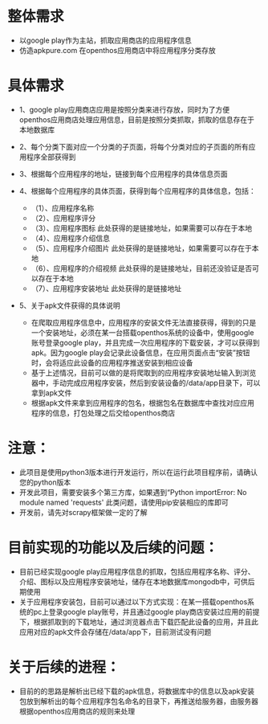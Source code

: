 
# 整体需求
- 以google play作为主站，抓取应用商店的应用程序信息
- 仿造apkpure.com 在openthos应用商店中将应用程序分类存放

# 具体需求
- 1、google play应用商店应用是按照分类来进行存放，同时为了方便openthos应用商店处理应用信息，目前是按照分类抓取，抓取的信息存在于本地数据库
- 2、每个分类下面对应一个分类的子页面，将每个分类对应的子页面的所有应用程序全部获得到
- 3、根据每个应用程序的地址，链接到每个应用程序的具体信息页面
- 4、根据每个应用程序的具体页面，获得到每个应用程序的具体信息，包括：
   - （1）、应用程序名称
   - （2）、应用程序评分
   - （3）、应用程序图标                         此处获得的是链接地址，如果需要可以存在于本地
   - （4）、应用程序介绍信息
   - （5）、应用程序介绍图片                     此处获得的是链接地址，如果需要可以存在于本地
   - （6）、应用程序的介绍视频                   此处获得的是链接地址，目前还没验证是否可以存在于本地
   - （7）、应用程序安装地址                     此处获得的是链接地址
   
- 5、关于apk文件获得的具体说明
   - 在爬取应用程序信息中，应用程序的安装文件无法直接获得，得到的只是一个安装地址，必须在某一台搭载openthos系统的设备中，使用google 账号登录google play，并且完成一次应用程序的下载安装，才可以获得到apk。因为google play会记录此设备信息，在应用页面点击“安装”按钮时，会将适应此设备的应用程序推送安装到相应设备
   - 基于上述情况，目前可以做的是将爬取到的应用程序安装地址输入到浏览器中，手动完成应用程序安装，然后到安装设备的/data/app目录下，可以拿到apk文件
   - 根据apk文件来拿到应用程序的包名，根据包名在数据库中查找对应应用程序的信息，打包处理之后交给openthos商店
# 注意：
- 此项目是使用python3版本进行开发运行，所以在运行此项目程序前，请确认您的python版本
- 开发此项目，需要安装多个第三方库，如果遇到“Python importError: No module named 'requests' 此类问题，请使用pip安装相应的库即可
- 开发前，请先对scrapy框架做一定的了解


# 目前实现的功能以及后续的问题：

- 目前已经实现google play应用程序信息的抓取，包括应用程序名称、评分、介绍、图标以及应用程序安装地址，储存在本地数据库mongodb中，可供后期使用
- 关于应用程序安装包，目前可以通过以下方式实现：在某一搭载openthos系统的pc上登录google play账号，并且通过google play商店安装过应用的前提下，根据抓取到的下载地址，通过浏览器点击下载匹配此设备的应用，并且此应用对应的apk文件会存储在/data/app下，目前测试没有问题

# 关于后续的进程：
- 目前的的思路是解析出已经下载的apk信息，将数据库中的信息以及apk安装包放到解析出的每个应用程序包名命名的目录下，再推送给服务器，由服务器根据openthos应用商店的规则来处理
